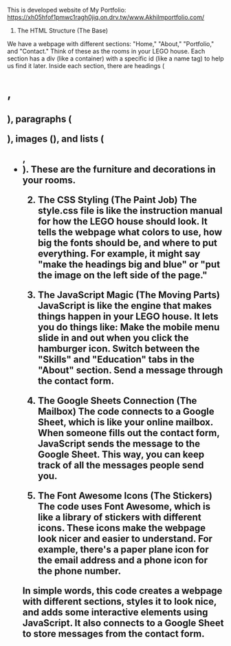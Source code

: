 This is developed website of My Portfolio: https://xh05hfof1pmwc1ragh0jiq.on.drv.tw/www.Akhilmportfolio.com/
1. The HTML Structure (The Base)

We have a webpage with different sections: "Home," "About," "Portfolio," and "Contact." Think of these as the rooms in your LEGO house.
Each section has a div (like a container) with a specific id (like a name tag) to help us find it later.
Inside each section, there are headings (<h1>, <h2>), paragraphs (<p>), images (<img>), and lists (<ul>, <li>). These are the furniture and decorations in your rooms.

2. The CSS Styling (The Paint Job)
The style.css file is like the instruction manual for how the LEGO house should look.
It tells the webpage what colors to use, how big the fonts should be, and where to put everything.
For example, it might say "make the headings big and blue" or "put the image on the left side of the page."

3. The JavaScript Magic (The Moving Parts)
JavaScript is like the engine that makes things happen in your LEGO house.
It lets you do things like:
Make the mobile menu slide in and out when you click the hamburger icon.
Switch between the "Skills" and "Education" tabs in the "About" section.
Send a message through the contact form.

4. The Google Sheets Connection (The Mailbox)
The code connects to a Google Sheet, which is like your online mailbox.
When someone fills out the contact form, JavaScript sends the message to the Google Sheet.
This way, you can keep track of all the messages people send you.

5. The Font Awesome Icons (The Stickers)
The code uses Font Awesome, which is like a library of stickers with different icons.
These icons make the webpage look nicer and easier to understand.
For example, there's a paper plane icon for the email address and a phone icon for the phone number.

In simple words, this code creates a webpage with different sections, styles it to look nice, and adds some interactive elements using JavaScript. It also connects to a Google Sheet to store messages from the contact form.
